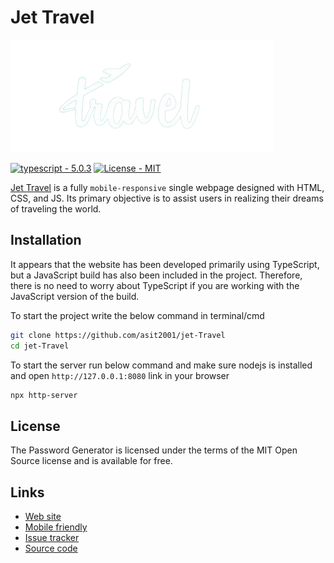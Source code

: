 # Jet Travel

![logo](./img/logo.png)

[![typescript - 5.0.3](https://img.shields.io/badge/Typescript-5.0.3-2ea44f)](https://www.typescriptlang.org/) [![License - MIT](https://img.shields.io/badge/License-MIT-2ea44f)](https://github.com/asit2001/HTML-CSS-Project---HTML-Base-Tags-Meta-Tags-Body-P-tag---Post-Class---hdj4hsgv70e6/blob/master/LICENSE)

[Jet Travel](https://jet-travel.vercel.app/) is a fully `mobile-responsive` single webpage designed with HTML, CSS, and JS. Its primary objective is to assist users in realizing their dreams of traveling the world.

## Installation

It appears that the website has been developed primarily using TypeScript, but a JavaScript build has also been included in the project. Therefore, there is no need to worry about TypeScript if you are working with the JavaScript version of the build.

To start the project write the below command in terminal/cmd

```bash
git clone https://github.com/asit2001/jet-Travel
cd jet-Travel
```

To start the server run below command and make sure nodejs is installed and open `http://127.0.0.1:8080` link in your browser

```bash
npx http-server
```

## License

The Password Generator is licensed under the terms of the MIT Open Source
license and is available for free.

## Links

- [Web site](https://jet-travel.vercel.app/)
- [Mobile friendly](https://search.google.com/test/mobile-friendly/result?id=_0VsXW7bGl2TNqUXWl5X1g)
- [Issue tracker](https://github.com/asit2001/jet-Travel/issues)
- [Source code](https://github.com/asit2001/jet-Travel)
